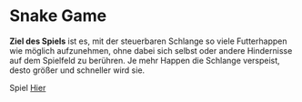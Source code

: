 # Snake Game

**Ziel des Spiels** ist es, mit der steuerbaren Schlange so viele Futterhappen wie möglich aufzunehmen, ohne dabei sich selbst oder andere Hindernisse auf dem Spielfeld zu berühren. Je mehr Happen die Schlange verspeist, desto größer und schneller wird sie.

Spiel [Hier](https://aliho3ein.github.io/snake-rc/)
